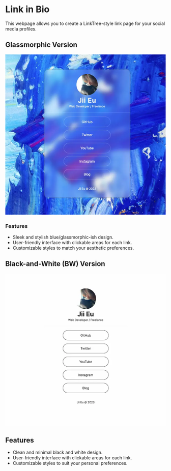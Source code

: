 # Link in Bio

This webpage allows you to create a LinkTree-style link page for your social media profiles.

## Glassmorphic Version

![colored](./colored.webp)

### Features

- Sleek and stylish blue/glassmorphic-ish design.
- User-friendly interface with clickable areas for each link.
- Customizable styles to match your aesthetic preferences.

## Black-and-White (BW) Version

![bw](./bw.webp)

## Features

- Clean and minimal black and white design.
- User-friendly interface with clickable areas for each link.
- Customizable styles to suit your personal preferences.

